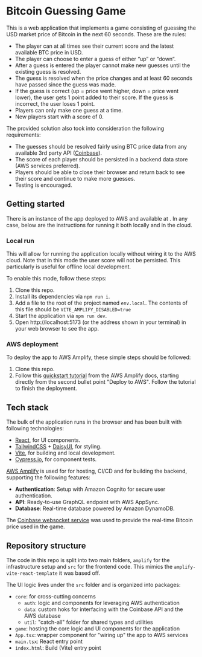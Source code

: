 # Bitcoin Guessing Game

This is a web application that implements a game consisting of guessing the USD market price of Bitcoin in the next 60 seconds. These are the rules:

- The player can at all times see their current score and the latest available BTC price in USD.
- The player can choose to enter a guess of either “up” or “down“.
- After a guess is entered the player cannot make new guesses until the existing guess is resolved.
- The guess is resolved when the price changes and at least 60 seconds have passed since the guess was made.
- If the guess is correct (up = price went higher, down = price went lower), the user gets 1 point added to their score. If the guess is incorrect, the user loses 1 point.
- Players can only make one guess at a time.
- New players start with a score of 0.

The provided solution also took into consideration the following requirements:

- The guesses should be resolved fairly using BTC price data from any available 3rd party API ([Coinbase](https://www.coinbase.com/)).
- The score of each player should be persisted in a backend data store (AWS services preferred).
- Players should be able to close their browser and return back to see their score and continue to make more guesses.
- Testing is encouraged.

## Getting started

There is an instance of the app deployed to AWS and available at . In any case, below are the instructions for running it both locally and in the cloud.

### Local run

This will allow for running the application locally without wiring it to the AWS cloud. Note that in this mode the user score will not be persisted. This particularly is useful for offline local development.

To enable this mode, follow these steps:

1. Clone this repo.
2. Install its dependencies via `npm run i`.
3. Add a file to the root of the project named `env.local`. The contents of this file should be `VITE_AMPLIFY_DISABLED=true`
4. Start the application via `npm run dev`.
5. Open http://localhost:5173 (or the address shown in your terminal) in your web browser to see the app.

### AWS deployment

To deploy the app to AWS Amplify, these simple steps should be followed:

1. Clone this repo.
2. Follow this [quickstart tutorial](https://docs.amplify.aws/react/start/quickstart/) from the AWS Amplify docs, starting directly from the second bullet point "Deploy to AWS". Follow the tutorial to finish the deployment.

## Tech stack

The bulk of the application runs in the browser and has been built with following technologies:

- [React](https://react.dev), for UI components.
- [TailwindCSS](https://tailwindcss.com) + [DaisyUI](https://daisyui.com), for styling.
- [Vite](https://vitejs.dev), for building and local development.
- [Cypress.io](https://www.cypress.io), for component tests.

[AWS Amplify](https://aws.amazon.com/es/amplify/?gclid=CjwKCAjw6c63BhAiEiwAF0EH1BCW2xkWtGBhGCN81UQ0Ei19lhfOSE-Nlu6IY8LjqPbtt2WW-OC2tBoCi70QAvD_BwE&trk=b3758737-5a29-4b80-ba84-b0402054ae6c&sc_channel=ps&ef_id=CjwKCAjw6c63BhAiEiwAF0EH1BCW2xkWtGBhGCN81UQ0Ei19lhfOSE-Nlu6IY8LjqPbtt2WW-OC2tBoCi70QAvD_BwE:G:s&s_kwcid=AL!4422!3!647301992092!e!!g!!aws%20amplify!19621370357!148358957689) is used for for hosting, CI/CD and for building the backend, supporting the following features:

- **Authentication**: Setup with Amazon Cognito for secure user authentication.
- **API**: Ready-to-use GraphQL endpoint with AWS AppSync.
- **Database**: Real-time database powered by Amazon DynamoDB.

The [Coinbase websocket service](https://docs.cdp.coinbase.com/exchange/docs/websocket-overview#protocol) was used to provide the real-time Bitcoin price used in the game.

## Repository structure

The code in this repo is split into two main folders, `amplify` for the infrastructure setup and `src` for the frontend code. This mimics the `amplify-vite-react-template` it was based off.

The UI logic lives under the `src` folder and is organized into packages:

- `core`: for cross-cutting concerns
  - `auth`: logic and components for leveraging AWS authentication
  - `data`: custom hoks for interfacing with the Coinbase API and the AWS database
  - `util`: "catch-all" folder for shared types and utilities
- `game`: hosting the core logic and UI components for the application
- `App.tsx`: wrapper component for "wiring up" the app to AWS services
- `main.tsx`: React entry point
- `index.html`: Build (Vite) entry point
